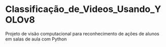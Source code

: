 # Classificação_de_Videos_Usando_YOLOv8
Projeto de visão computacional para reconhecimento de ações de alunos em salas de aula com Python
